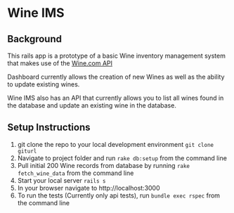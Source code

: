 # Wine IMS
## Background
This rails app is a prototype of a basic Wine inventory management system that makes use of the [Wine.com API](https://api.wine.com/) 

Dashboard currently allows the creation of new Wines as well as the ability to update existing wines. 

Wine IMS also has an API that currently allows you to list all wines found in the database and update an existing wine in the database. 

## Setup Instructions

1. git clone the repo to your local development environment ``git clone giturl``
2. Navigate to project folder and run ``rake db:setup`` from the command line
3. Pull initial 200 Wine records from database by running ``rake fetch_wine_data`` from the command line
4. Start your local server ``rails s``
5. In your browser navigate to http://localhost:3000
6. To run the tests (Currently only api tests), run ``bundle exec rspec`` from the command line